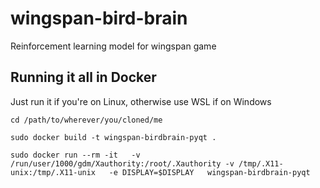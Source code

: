 # wingspan-bird-brain
Reinforcement learning model for wingspan game


## Running it all in Docker

Just run it if you're on Linux, otherwise use WSL if on Windows

```
cd /path/to/wherever/you/cloned/me
```

```
sudo docker build -t wingspan-birdbrain-pyqt .
```

```
sudo docker run --rm -it   -v /run/user/1000/gdm/Xauthority:/root/.Xauthority -v /tmp/.X11-unix:/tmp/.X11-unix   -e DISPLAY=$DISPLAY   wingspan-birdbrain-pyqt
```



